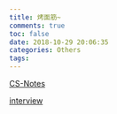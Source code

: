 ```yaml
---
title: 烤面筋~
comments: true
toc: false
date: 2018-10-29 20:06:35
categories: Others
tags:
---
```


[CS-Notes](https://github.com/CyC2018/CS-Notes)

[interview](https://github.com/huihut/interview)